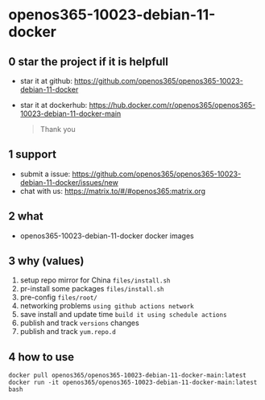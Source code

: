 # openos365-10023-debian-11-docker

## 0 star the project if it is helpfull

* star it at github: https://github.com/openos365/openos365-10023-debian-11-docker
* star it at dockerhub: https://hub.docker.com/r/openos365/openos365-10023-debian-11-docker-main

  > Thank you

## 1 support

* submit a issue: https://github.com/openos365/openos365-10023-debian-11-docker/issues/new
* chat with us: https://matrix.to/#/#openos365:matrix.org

## 2 what

* openos365-10023-debian-11-docker docker images
  
## 3 why (values)

1. setup repo mirror for China `files/install.sh`
1. pr-install some packages `files/install.sh`
1. pre-config `files/root/`
1. networking problems `using github actions network`
1. save install and update time `build it using schedule actions`
1. publish and track `versions` changes
1. publish and track `yum.repo.d`

## 4 how to use

```
docker pull openos365/openos365-10023-debian-11-docker-main:latest
docker run -it openos365/openos365-10023-debian-11-docker-main:latest bash
```
